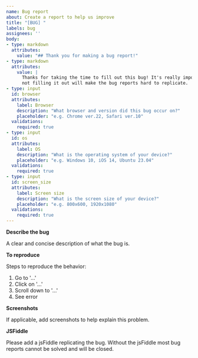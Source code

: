 ```yaml
---
name: Bug report
about: Create a report to help us improve
title: "[BUG] "
labels: bug
assignees: ''
body:
- type: markdown
  attributes:
    value: "## Thank you for making a bug report!"
- type: markdown
  attributes:
    value: |
      Thanks for taking the time to fill out this bug! It's really important to fill this form out completely as
      not filling it out will make the bug reports hard to replicate.
- type: input
  id: browser
  attributes:
    label: Browser
    description: "What browser and version did this bug occur on?"
    placeholder: "e.g. Chrome ver.22, Safari ver.10"
  validations:
    required: true
- type: input
  id: os
  attributes:
    label: OS
    description: "What is the operating system of your device?"
    placeholder: "e.g. Windows 10, iOS 14, Ubuntu 23.04"
  validations:
    required: true
- type: input
  id: screen_size
  attributes:
    label: Screen size
    description: "What is the screen size of your device?"
    placeholder: "e.g. 800x600, 1920x1080"
  validations:
    required: true
---
```


**Describe the bug**

A clear and concise description of what the bug is.

**To reproduce**

Steps to reproduce the behavior:
1. Go to '...'
2. Click on '...'
3. Scroll down to '...'
4. See error

**Screenshots**

If applicable, add screenshots to help explain this problem.

**JSFiddle**

Please add a jsFiddle replicating the bug. Without the jsFiddle most bug reports cannot be solved and will be closed.
